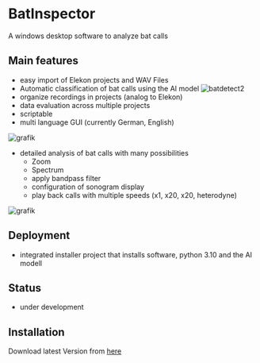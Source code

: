 # BatInspector
A windows desktop software to analyze bat calls

## Main features
- easy import of Elekon projects and WAV Files
- Automatic classification of bat calls using the AI model ![batdetect2](https://github.com/macaodha/batdetect2)
- organize recordings in projects (analog to Elekon)
- data evaluation across multiple projects
- scriptable
- multi language GUI (currently German, English)

![grafik](https://github.com/chrmue44/BatInspector/assets/18011976/ecb4c194-7175-4fa3-a3b1-5aa8fdb2890e)


- detailed analysis of bat calls with many possibilities
  - Zoom
  - Spectrum
  - apply bandpass filter
  - configuration of sonogram display
  - play back calls with multiple speeds (x1, x20, x20, heterodyne) 

![grafik](https://github.com/chrmue44/BatInspector/assets/18011976/5a4bcdf2-2029-4353-9d9a-ecd9433e2b22)

## Deployment
- integrated installer project that installs software, python 3.10 and the AI modell

## Status
- under development

## Installation
Download latest Version from [here](https://chrmue.de/bat/bidl.html)

